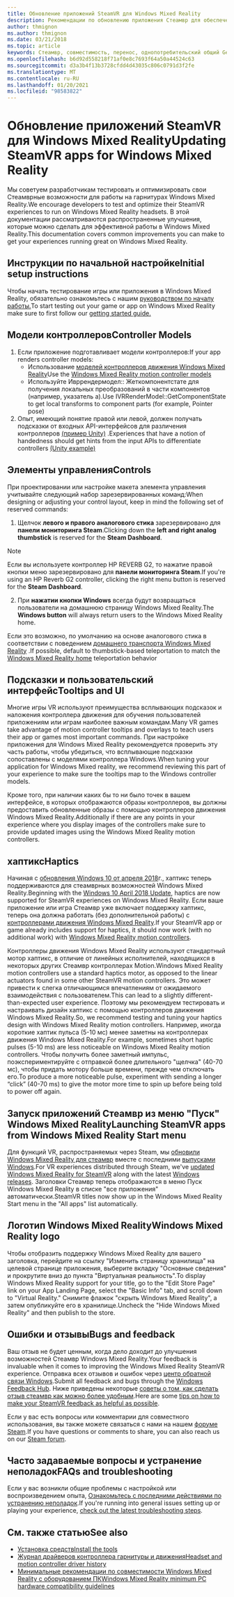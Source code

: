 ```yaml
---
title: Обновление приложений SteamVR для Windows Mixed Reality
description: Рекомендации по обновлению приложения Стеамвр для обеспечения максимальной совместимости с гарнитурами Windows Mixed Reality.
author: thmignon
ms.author: thmignon
ms.date: 03/21/2018
ms.topic: article
keywords: Стеамвр, совместимость, перенос, однопотребительский общий Gen, гарнитура смешанной реальности, гарнитура Windows Mixed Reality, миграция, Windows 10, Steam, контроллеры движения, хаптикс
ms.openlocfilehash: b6d92d558218f71af0e8c7693f64a50a44524c63
ms.sourcegitcommit: d3a3b4f13b3728cfdd4d43035c806c0791d3f2fe
ms.translationtype: MT
ms.contentlocale: ru-RU
ms.lasthandoff: 01/20/2021
ms.locfileid: "98583822"
---
```

# <a name="updating-steamvr-apps-for-windows-mixed-reality"></a><span data-ttu-id="2ab52-104">Обновление приложений SteamVR для Windows Mixed Reality</span><span class="sxs-lookup"><span data-stu-id="2ab52-104">Updating SteamVR apps for Windows Mixed Reality</span></span>

<span data-ttu-id="2ab52-105">Мы советуем разработчикам тестировать и оптимизировать свои Стеамврные возможности для работы на гарнитурах Windows Mixed Reality.</span><span class="sxs-lookup"><span data-stu-id="2ab52-105">We encourage developers to test and optimize their SteamVR experiences to run on Windows Mixed Reality headsets.</span></span> <span data-ttu-id="2ab52-106">В этой документации рассматриваются распространенные улучшения, которые можно сделать для эффективной работы в Windows Mixed Reality.</span><span class="sxs-lookup"><span data-stu-id="2ab52-106">This documentation covers common improvements you can make to get your experiences running great on Windows Mixed Reality.</span></span>

## <a name="initial-setup-instructions"></a><span data-ttu-id="2ab52-107">Инструкции по начальной настройке</span><span class="sxs-lookup"><span data-stu-id="2ab52-107">Initial setup instructions</span></span>

<span data-ttu-id="2ab52-108">Чтобы начать тестирование игры или приложения в Windows Mixed Reality, обязательно ознакомьтесь с нашим [руководством по началу работы.](/windows/mixed-reality/enthusiast-guide/using-steamvr-with-windows-mixed-reality)</span><span class="sxs-lookup"><span data-stu-id="2ab52-108">To start testing out your game or app on Windows Mixed Reality make sure to first follow our [getting started guide.](/windows/mixed-reality/enthusiast-guide/using-steamvr-with-windows-mixed-reality)</span></span>

## <a name="controller-models"></a><span data-ttu-id="2ab52-109">Модели контроллеров</span><span class="sxs-lookup"><span data-stu-id="2ab52-109">Controller Models</span></span>

1. <span data-ttu-id="2ab52-110">Если приложение подготавливает модели контроллеров:</span><span class="sxs-lookup"><span data-stu-id="2ab52-110">If your app renders controller models:</span></span>
    * <span data-ttu-id="2ab52-111">Использование [моделей контроллеров движения Windows Mixed Reality](../../design/motion-controllers.md#rendering-the-motion-controller-model)</span><span class="sxs-lookup"><span data-stu-id="2ab52-111">Use the [Windows Mixed Reality motion controller models](../../design/motion-controllers.md#rendering-the-motion-controller-model)</span></span>
    * <span data-ttu-id="2ab52-112">Используйте Ивррендермодел:: Жеткомпонентстате для получения локальных преобразований в части компонентов (например, указатель a).</span><span class="sxs-lookup"><span data-stu-id="2ab52-112">Use IVRRenderModel::GetComponentState to get local transforms to component parts (for example, Pointer pose)</span></span>
2. <span data-ttu-id="2ab52-113">Опыт, имеющий понятие правой или левой, должен получать подсказки от входных API-интерфейсов для различения контроллеров [(пример Unity)](../unity/motion-controllers-in-unity.md#unity-buttonaxis-mapping-table) .</span><span class="sxs-lookup"><span data-stu-id="2ab52-113">Experiences that have a notion of handedness should get hints from the input APIs to differentiate controllers [(Unity example)](../unity/motion-controllers-in-unity.md#unity-buttonaxis-mapping-table)</span></span>

## <a name="controls"></a><span data-ttu-id="2ab52-114">Элементы управления</span><span class="sxs-lookup"><span data-stu-id="2ab52-114">Controls</span></span>

<span data-ttu-id="2ab52-115">При проектировании или настройке макета элемента управления учитывайте следующий набор зарезервированных команд:</span><span class="sxs-lookup"><span data-stu-id="2ab52-115">When designing or adjusting your control layout, keep in mind the following set of reserved commands:</span></span>
1. <span data-ttu-id="2ab52-116">Щелчок **левого и правого аналогового стика** зарезервировано для **панели мониторинга Steam**.</span><span class="sxs-lookup"><span data-stu-id="2ab52-116">Clicking down the **left and right analog thumbstick** is reserved for the **Steam Dashboard**.</span></span>

> [!NOTE]
> <span data-ttu-id="2ab52-117">Если вы используете контроллер HP REVERB G2, то нажатие правой кнопки меню зарезервировано для **панели мониторинга Steam**.</span><span class="sxs-lookup"><span data-stu-id="2ab52-117">If you're using an HP Reverb G2 controller, clicking the right menu button is reserved for the **Steam Dashboard**.</span></span>

2. <span data-ttu-id="2ab52-118">При **нажатии кнопки Windows** всегда будут возвращаться пользователи на домашнюю страницу Windows Mixed Reality.</span><span class="sxs-lookup"><span data-stu-id="2ab52-118">The **Windows button** will always return users to the Windows Mixed Reality home.</span></span>

<span data-ttu-id="2ab52-119">Если это возможно, по умолчанию на основе аналогового стика в соответствии с поведением [домашнего транспорта Windows Mixed Reality](../../discover/navigating-the-windows-mixed-reality-home.md#getting-around-your-home) .</span><span class="sxs-lookup"><span data-stu-id="2ab52-119">If possible, default to thumbstick-based teleportation to match the [Windows Mixed Reality home](../../discover/navigating-the-windows-mixed-reality-home.md#getting-around-your-home) teleportation behavior</span></span>

## <a name="tooltips-and-ui"></a><span data-ttu-id="2ab52-120">Подсказки и пользовательский интерфейс</span><span class="sxs-lookup"><span data-stu-id="2ab52-120">Tooltips and UI</span></span>

<span data-ttu-id="2ab52-121">Многие игры VR используют преимущества всплывающих подсказок и наложения контроллера движения для обучения пользователей приложениям или играм наиболее важным командам.</span><span class="sxs-lookup"><span data-stu-id="2ab52-121">Many VR games take advantage of motion controller tooltips and overlays to teach users their app or games most important commands.</span></span> <span data-ttu-id="2ab52-122">При настройке приложения для Windows Mixed Reality рекомендуется проверить эту часть работы, чтобы убедиться, что всплывающие подсказки сопоставлены с моделями контроллера Windows.</span><span class="sxs-lookup"><span data-stu-id="2ab52-122">When tuning your application for Windows Mixed reality, we recommend reviewing this part of your experience to make sure the tooltips map to the Windows controller models.</span></span>

<span data-ttu-id="2ab52-123">Кроме того, при наличии каких бы то ни было точек в вашем интерфейсе, в которых отображаются образы контроллеров, вы должны предоставить обновленные образы с помощью контроллеров движения Windows Mixed Reality.</span><span class="sxs-lookup"><span data-stu-id="2ab52-123">Additionally if there are any points in your experience where you display images of the controllers make sure to provide updated images using the Windows Mixed Reality motion controllers.</span></span>

## <a name="haptics"></a><span data-ttu-id="2ab52-124">хаптикс</span><span class="sxs-lookup"><span data-stu-id="2ab52-124">Haptics</span></span>

<span data-ttu-id="2ab52-125">Начиная с [обновления Windows 10 от апреля 2018](/windows/mixed-reality/enthusiast-guide/release-notes-april-2018)г., хаптикс теперь поддерживаются для стеамврных возможностей Windows Mixed Reality.</span><span class="sxs-lookup"><span data-stu-id="2ab52-125">Beginning with the [Windows 10 April 2018 Update](/windows/mixed-reality/enthusiast-guide/release-notes-april-2018), haptics are now supported for SteamVR experiences on Windows Mixed Reality.</span></span> <span data-ttu-id="2ab52-126">Если ваше приложение или игра Стеамвр уже включает поддержку хаптикс, теперь она должна работать (без дополнительной работы) с [контроллерами движения Windows Mixed Reality](../../design/motion-controllers.md).</span><span class="sxs-lookup"><span data-stu-id="2ab52-126">If your SteamVR app or game already includes support for haptics, it should now work (with no additional work) with [Windows Mixed Reality motion controllers](../../design/motion-controllers.md).</span></span>

<span data-ttu-id="2ab52-127">Контроллеры движения Windows Mixed Reality используют стандартный мотор хаптикс, в отличие от линейных исполнителей, находящихся в некоторых других Стеамвр контроллерах Motion.</span><span class="sxs-lookup"><span data-stu-id="2ab52-127">Windows Mixed Reality motion controllers use a standard haptics motor, as opposed to the linear actuators found in some other SteamVR motion controllers.</span></span> <span data-ttu-id="2ab52-128">Это может привести к слегка отличающимся впечатлениям от ожидаемого взаимодействия с пользователем.</span><span class="sxs-lookup"><span data-stu-id="2ab52-128">This can lead to a slightly different-than-expected user experience.</span></span> <span data-ttu-id="2ab52-129">Поэтому мы рекомендуем тестировать и настраивать дизайн хаптикс с помощью контроллеров движения Windows Mixed Reality.</span><span class="sxs-lookup"><span data-stu-id="2ab52-129">So, we recommend testing and tuning your haptics design with Windows Mixed Reality motion controllers.</span></span> <span data-ttu-id="2ab52-130">Например, иногда короткие хаптик пульса (5-10 мс) менее заметны на контроллерах движения Windows Mixed Reality.</span><span class="sxs-lookup"><span data-stu-id="2ab52-130">For example, sometimes short haptic pulses (5-10 ms) are less noticeable on Windows Mixed Reality motion controllers.</span></span> <span data-ttu-id="2ab52-131">Чтобы получить более заметный импульс, поэкспериментируйте с отправкой более длительного "щелчка" (40-70 мс), чтобы придать мотору больше времени, прежде чем отключать его.</span><span class="sxs-lookup"><span data-stu-id="2ab52-131">To produce a more noticeable pulse, experiment with sending a longer “click” (40-70 ms) to give the motor more time to spin up before being told to power off again.</span></span>

## <a name="launching-steamvr-apps-from-windows-mixed-reality-start-menu"></a><span data-ttu-id="2ab52-132">Запуск приложений Стеамвр из меню "Пуск" Windows Mixed Reality</span><span class="sxs-lookup"><span data-stu-id="2ab52-132">Launching SteamVR apps from Windows Mixed Reality Start menu</span></span>

<span data-ttu-id="2ab52-133">Для функций VR, распространяемых через Steam, мы [обновили Windows Mixed Reality для стеамвр](https://steamcommunity.com/games/719950/announcements/detail/1687045485866139800) вместе с последними [выпусками Windows](https://insider.windows.com).</span><span class="sxs-lookup"><span data-stu-id="2ab52-133">For VR experiences distributed through Steam, we've [updated Windows Mixed Reality for SteamVR](https://steamcommunity.com/games/719950/announcements/detail/1687045485866139800) along with the latest [Windows releases](https://insider.windows.com).</span></span> <span data-ttu-id="2ab52-134">Заголовки Стеамвр теперь отображаются в меню Пуск Windows Mixed Reality в списке "все приложения" автоматически.</span><span class="sxs-lookup"><span data-stu-id="2ab52-134">SteamVR titles now show up in the Windows Mixed Reality Start menu in the "All apps" list automatically.</span></span>

## <a name="windows-mixed-reality-logo"></a><span data-ttu-id="2ab52-135">Логотип Windows Mixed Reality</span><span class="sxs-lookup"><span data-stu-id="2ab52-135">Windows Mixed Reality logo</span></span>

<span data-ttu-id="2ab52-136">Чтобы отобразить поддержку Windows Mixed Reality для вашего заголовка, перейдите на ссылку "Изменить страницу хранилища" на целевой странице приложения, выберите вкладку "Основные сведения" и прокрутите вниз до пункта "Виртуальная реальность".</span><span class="sxs-lookup"><span data-stu-id="2ab52-136">To display Windows Mixed Reality support for your title, go to the "Edit Store Page" link on your App Landing Page, select the "Basic Info" tab, and scroll down to "Virtual Reality."</span></span> <span data-ttu-id="2ab52-137">Снимите флажок "скрыть Windows Mixed Reality", а затем опубликуйте его в хранилище.</span><span class="sxs-lookup"><span data-stu-id="2ab52-137">Uncheck the "Hide Windows Mixed Reality" and then publish to the store.</span></span>

## <a name="bugs-and-feedback"></a><span data-ttu-id="2ab52-138">Ошибки и отзывы</span><span class="sxs-lookup"><span data-stu-id="2ab52-138">Bugs and feedback</span></span>

<span data-ttu-id="2ab52-139">Ваш отзыв не будет ценным, когда дело доходит до улучшения возможностей Стеамвр Windows Mixed Reality.</span><span class="sxs-lookup"><span data-stu-id="2ab52-139">Your feedback is invaluable when it comes to improving the Windows Mixed Reality SteamVR experience.</span></span> <span data-ttu-id="2ab52-140">Отправка всех отзывов и ошибок через [центр обратной связи Windows](/windows/mixed-reality/enthusiast-guide/filing-feedback).</span><span class="sxs-lookup"><span data-stu-id="2ab52-140">Submit all feedback and bugs through the [Windows Feedback Hub](/windows/mixed-reality/enthusiast-guide/filing-feedback).</span></span> <span data-ttu-id="2ab52-141">Ниже приведены некоторые [советы о том, как сделать отзыв стеамвр как можно более удобным](/windows/mixed-reality/enthusiast-guide/using-steamvr-with-windows-mixed-reality#sharing-feedback-on-steamvr).</span><span class="sxs-lookup"><span data-stu-id="2ab52-141">Here are some [tips on how to make your SteamVR feedback as helpful as possible](/windows/mixed-reality/enthusiast-guide/using-steamvr-with-windows-mixed-reality#sharing-feedback-on-steamvr).</span></span>

<span data-ttu-id="2ab52-142">Если у вас есть вопросы или комментарии для совместного использования, вы также можете связаться с нами на нашем [форуме Steam](https://steamcommunity.com/app/719950/discussions/).</span><span class="sxs-lookup"><span data-stu-id="2ab52-142">If you have questions or comments to share, you can also reach us on our [Steam forum](https://steamcommunity.com/app/719950/discussions/).</span></span>

## <a name="faqs-and-troubleshooting"></a><span data-ttu-id="2ab52-143">Часто задаваемые вопросы и устранение неполадок</span><span class="sxs-lookup"><span data-stu-id="2ab52-143">FAQs and troubleshooting</span></span>

<span data-ttu-id="2ab52-144">Если у вас возникли общие проблемы с настройкой или воспроизведением опыта, [Ознакомьтесь с последними действиями по устранению неполадок](/windows/mixed-reality/enthusiast-guide/troubleshooting-windows-mixed-reality#steamvr).</span><span class="sxs-lookup"><span data-stu-id="2ab52-144">If you're running into general issues setting up or playing your experience, [check out the latest troubleshooting steps](/windows/mixed-reality/enthusiast-guide/troubleshooting-windows-mixed-reality#steamvr).</span></span>

## <a name="see-also"></a><span data-ttu-id="2ab52-145">См. также статью</span><span class="sxs-lookup"><span data-stu-id="2ab52-145">See also</span></span>

* [<span data-ttu-id="2ab52-146">Установка средств</span><span class="sxs-lookup"><span data-stu-id="2ab52-146">Install the tools</span></span>](../install-the-tools.md)
* [<span data-ttu-id="2ab52-147">Журнал драйверов контроллера гарнитуры и движения</span><span class="sxs-lookup"><span data-stu-id="2ab52-147">Headset and motion controller driver history</span></span>](/windows/mixed-reality/enthusiast-guide/mixed-reality-software)
* [<span data-ttu-id="2ab52-148">Минимальные рекомендации по совместимости Windows Mixed Reality с оборудованием ПК</span><span class="sxs-lookup"><span data-stu-id="2ab52-148">Windows Mixed Reality minimum PC hardware compatibility guidelines</span></span>](/windows/mixed-reality/enthusiast-guide/windows-mixed-reality-minimum-pc-hardware-compatibility-guidelines)